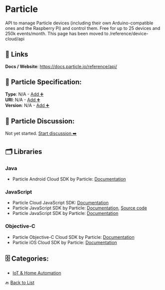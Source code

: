 # Particle

API to manage Particle devices (including their own Arduino-compatible ones and the Raspberry Pi) and control them. Free for up to 25 devices and 250k events/month. This page has been moved to /reference/device-cloud/api

##  🔗 Links
**Docs / Website**: https://docs.particle.io/reference/api/

## 🧬 Particle Specification:
**Type**: N/A - [Add ➕](https://github.com/apis-list/apis-list/edit/main/apis.yaml#L14553)  
**URI**: N/A - [Add ➕](https://github.com/apis-list/apis-list/edit/main/apis.yaml#L14553)  
**Version**: N/A - [Add ➕](https://github.com/apis-list/apis-list/edit/main/apis.yaml#L14553)

## 💬 Particle Discussion:
Not yet started. [Start discussion ➡️](https://github.com/apis-list/apis-list/discussions/new)

## 🗂️ Libraries
### Java
-  Particle Android Cloud SDK by Particle: [Documentation](http://docs.particle.io/photon/android/)
### JavaScript
- Particle Cloud JavaScript SDK: [Documentation](https://docs.particle.io/reference/SDKs/javascript/)
- Particle JavaScript SDK by Particle: [Documentation](https://www.npmjs.com/package/@particle/api), [Source code](https://github.com/spark/particle-api-js)
-  Particle JavaScript SDK by Particle: [Documentation](http://docs.particle.io/photon/javascript/)
### Objective-C
- Particle Objective-C Cloud SDK by Particle: [Documentation](https://docs.particle.io/reference/ios/)
- Particle iOS Cloud SDK by Particle: [Documentation](http://docs.particle.io/photon/ios/)


## 🗄️ Categories:
- [IoT & Home Automation](https://github.com/apis-list/apis-list#iot--home-automation-)

🔙  [Back to List](https://github.com/apis-list/apis-list)
